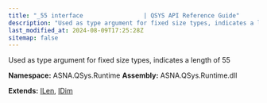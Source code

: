 ```yaml
---
title: "_55 interface                 | QSYS API Reference Guide"
description: "Used as type argument for fixed size types, indicates a length of 55  "
last_modified_at: 2024-08-09T17:25:28Z
sitemap: false
---
```


Used as type argument for fixed size types, indicates a length of 55 

**Namespace:** ASNA.QSys.Runtime
**Assembly:** ASNA.QSys.Runtime.dll

**Extends:** [ILen](/reference/runtime/qsys-runtime/i-len.html), [IDim](/reference/runtime/qsys-runtime/i-dim.html)
<br>
<br>
